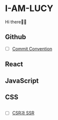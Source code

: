 # I-AM-LUCY

Hi there👋🏻

## Github

- [ ]  [Commit Convention](https://github.com/Week-I-Learn/I-AM-LUCY/blob/main/Commit%20Convention.md#commit-convention)

## React

## JavaScript

## CSS

## 
- [ ] [CSR과 SSR](https://github.com/Week-I-Learn/I-AM-LUCY/blob/main/CSR%EA%B3%BC%20SSR.md#csrclient-side-rendering%EA%B3%BC-ssrserver-side-rendering)
